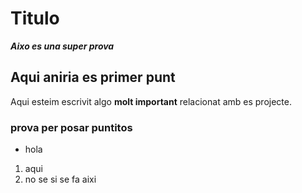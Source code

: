 ﻿# Titulo
***Aixo es una super prova***

## Aqui aniria es primer punt
Aqui esteim escrivit algo **molt important** relacionat amb es projecte.

### prova per posar puntitos
  - hola
  1. aqui
  2. no se si se fa aixi
